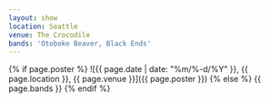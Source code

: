 ```yaml
---
layout: show
location: Seattle
venue: The Crocodile
bands: 'Otoboke Beaver, Black Ends'
---
```


{% if page.poster %}
![{{ page.date | date: "%m/%-d/%Y" }}, {{ page.location }}, {{ page.venue }}]({{ page.poster }})
{% else %}
{{ page.bands }}
{% endif %}
